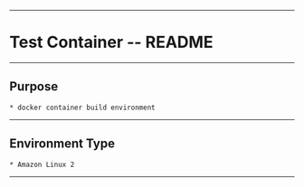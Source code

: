 * * *
# Test Container -- README
* * *
## Purpose

    * docker container build environment

* * *
## Environment Type

    * Amazon Linux 2

* * *
